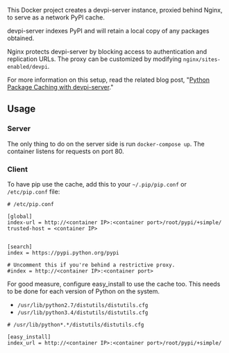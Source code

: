 This Docker project creates a devpi-server instance, proxied behind Nginx, to
serve as a network PyPI cache.

devpi-server indexes PyPI and will retain a local copy of any packages
obtained.

Nginx protects devpi-server by blocking access to authentication and
replication URLs. The proxy can be customized by modifying
`nginx/sites-enabled/devpi`.

For more information on this setup, read the related blog post,
"[Python Package Caching with devpi-server](https://hunted.codes/devpi-server-python-cache.html)."


## Usage

### Server

The only thing to do on the server side is run `docker-compose up`. The
container listens for requests on port 80.


### Client

To have pip use the cache, add this to your `~/.pip/pip.conf` or
`/etc/pip.conf` file:

```
# /etc/pip.conf

[global]
index-url = http://<container IP>:<container port>/root/pypi/+simple/
trusted-host = <container IP>


[search]
index = https://pypi.python.org/pypi

# Uncomment this if you're behind a restrictive proxy.
#index = http://<container IP>:<container port>
```

For good measure, configure easy_install to use the cache too. This needs to be
done for each version of Python on the system.

- `/usr/lib/python2.7/distutils/distutils.cfg`
- `/usr/lib/python3.4/distutils/distutils.cfg`

```
# /usr/lib/python*.*/distutils/distutils.cfg

[easy_install]
index_url = http://<container IP>:<container port>/root/pypi/+simple/
```

